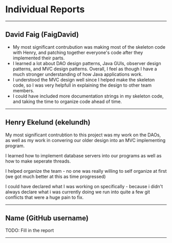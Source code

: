 # Individual Reports

-----

## David Faig (FaigDavid)

 * My most significant contrubution was making most of the skeleton code with Henry, and patching together everyone's code after they implemented their parts.
 * I learned a lot about DAO design patterns, Java GUIs, observer design patterns, and MVC design patterns. Overall, I feel as though I have a much stronger understanding of how Java applications work.
 * I understood the MVC design well since I helped make the skeleton code, so I was very helpfull in explaining the design to other team members.
 * I could have included more documentation strings in my skeleton code, and taking the time to organize code ahead of time.

----

## Henry Ekelund (ekelundh)

My most significant contrubtion to this project was my work on the DAOs, as well as my work in convering our older design into an MVC implementing program. 

I learned how to implement database servers into our programs as well as how to make seperate threads. 

I helped organize the team - no one was really willing to self organize at first (we got much better at this as time progressed)

I could have declared what I was working on specifically - because i didn't always declare what i was currently doing we run into quite a few git conflicts that were a huge pain to fix.

----

## Name (GitHub username)

TODO: Fill in the report


----
